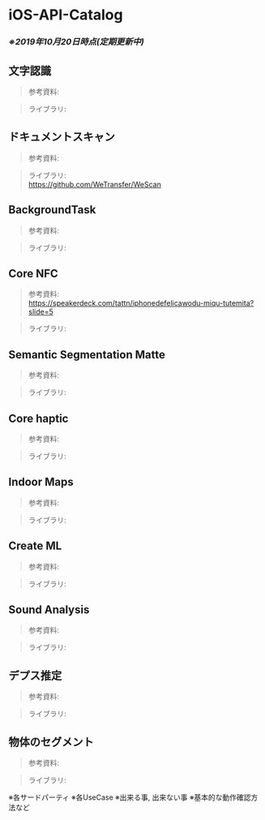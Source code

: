 # iOS-API-Catalog

### _※2019年10月20日時点(定期更新中)_

## 文字認識

> 参考資料:  

> ライブラリ:  

## ドキュメントスキャン

> 参考資料:  

> ライブラリ:  
> https://github.com/WeTransfer/WeScan

## BackgroundTask

> 参考資料:  

> ライブラリ:  

## Core NFC

> 参考資料:  
> https://speakerdeck.com/tattn/iphonedefelicawodu-miqu-tutemita?slide=5

> ライブラリ:  

## Semantic Segmentation Matte

> 参考資料:  

> ライブラリ:  

## Core haptic

> 参考資料:  

> ライブラリ:  

## Indoor Maps

> 参考資料:  

> ライブラリ:  

## Create ML

> 参考資料:  

> ライブラリ:  

## Sound Analysis

> 参考資料:  

> ライブラリ:  

## デプス推定

> 参考資料:  

> ライブラリ:  

## 物体のセグメント

> 参考資料:  

> ライブラリ:  

※各サードパーティ 
※各UseCase
※出来る事, 出来ない事
※基本的な動作確認方法など
